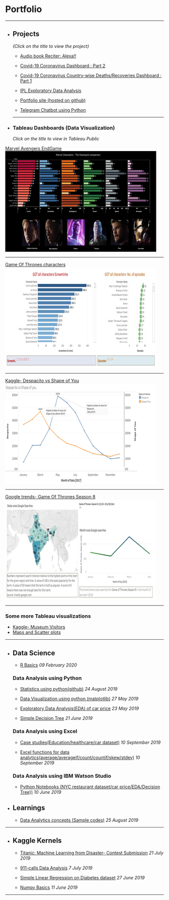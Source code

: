 # Portfolio
---

 * ## Projects 
    
    _(Click on the title to view the project)_
 
    - [Audio book Reciter: Alexa!!]() 
    
    - [Covid-19 Coronavirus Dashboard : Part 2](https://public.tableau.com/profile/shivamahirao#!/vizhome/CoronaVirusConfirmedDeaths/ConfirmedDeaths) 
    
    - [Covid-19 Coronavirus Country-wise Deaths/Recoveries Dashboard : Part 1](https://www.linkedin.com/posts/shivamahirao_upskilling-visualization-dashboard-activity-6715936863774945280-rpza) 
     
    - [IPL Exploratory Data Analysis](http://shivamahirao.in/IPL_EDA) 
    
    - [Portfolio site (hosted on github)](https://github.com/beingshivam/beingshivam.github.io) 
    
    - [Telegram Chatbot using Python](https://github.com/beingshivam/Python-projects/blob/master/bot.py)  
    
    ---
* ### Tableau Dashboards (Data Visualization)

   _Click on the title to view in Tableau Public_
       
[Marvel Avengers EndGame](https://public.tableau.com/profile/shivamahirao#!/vizhome/Marvel-AvengersEndgame/Dashboard1)
<img src="images/Marvels.jpg?raw=true"/>

---
[Game Of Thrones characters](https://public.tableau.com/profile/shivamahirao#!/vizhome/GOTallcharactersAnalysis/Dashboard3)
<img src="images/GOT all characters.jpg?raw=true"/>

---
[Kaggle- Despacito vs Shape of You](https://public.tableau.com/profile/shivamahirao#!/vizhome/DespacitovsShapeofYouwhogotmoreviews/DespacitovsShapeofyou)
<img src="images/kaggle_Despacito.jpg?raw=true"/>

---
[Google trends- Game Of Thrones Season 8](https://public.tableau.com/profile/shivamahirao#!/vizhome/GameofthronesSeason8GoogleSearchesjan-april2019/GameofThrones)
<img src="images/GOT_trends.jpg?raw=true"/>

---


### Some more Tableau visualizations

- [Kaggle- Museum Visitors](https://public.tableau.com/profile/shivamahirao#!/vizhome/Kaggle-MuseumVisitorsDashboard/MusueumDashboard)
- [Maps and Scatter plots](https://public.tableau.com/profile/shivamahirao#!/vizhome/Dashboard-MapsandScatterplots_15544051999590/Dashboard1)

    
---

* ## Data Science


  - [R Basics](https://github.com/beingshivam/R-Programming) _09 February 2020_
 
  ### Data Analysis using Python
  
   - [Statistics using python(github)](https://github.com/beingshivam/Data-Analytics-Projects) _24 August 2019_
  
    - [Data Visualization using python (matplotlib)](https://github.com/beingshivam/Data_Analysis/blob/master/Data_visualization_in_python.ipynb) _27 May 2019_

    - [Exploratory Data Analysis(EDA) of car price](https://github.com/beingshivam/Data_Analysis/blob/master/EDA_car_price.ipynb) _23 May 2019_


    - [Simple Decision Tree](https://github.com/beingshivam/Data_Analysis/blob/master/ML_Simple_Decision_Tree_Model.ipynb) _21 June 2019_
    
  ### Data Analysis using Excel
  
    - [Case studies(Education/healthcare/car dataset)](https://github.com/beingshivam/Data-Analytics-using-Excel_case_studies) _10 September 2019_
    
    - [Excel functions for data analytics(average/averageif/count/countif/skew/stdev)](https://github.com/beingshivam/Data-Analytics-using-Excel_case_studies) _10 September 2019_
    
  ### Data Analysis using IBM Watson Studio
  
  
    - [Python Notebooks (NYC restaurant dataset/car price/EDA/Decision Tree))](https://github.com/beingshivam/Data_Analysis_watson_studio) _10 June 2019_
    
    


 * ## Learnings
  
    - [Data Analytics concepts (Sample codes)](https://github.com/beingshivam/Data-Analytics-Learning_practise)  _25 August 2019_
    
---

 * ## Kaggle Kernels
  
    - [Titanic: Machine Learning from Disaster- Contest Submission](https://www.kaggle.com/shivamahirao/titanic-ml)    _21 July 2019_
    
    - [911-calls Data Analysis](https://www.kaggle.com/shivamahirao/911-calls)    _7 July 2019_

    - [Simple Linear Regression on Diabetes dataset](https://www.kaggle.com/shivamahirao/diabetes-lr) _27 June 2019_

    - [Numpy Basics](https://www.kaggle.com/shivamahirao/numpy-basics) _11 June 2019_


---


